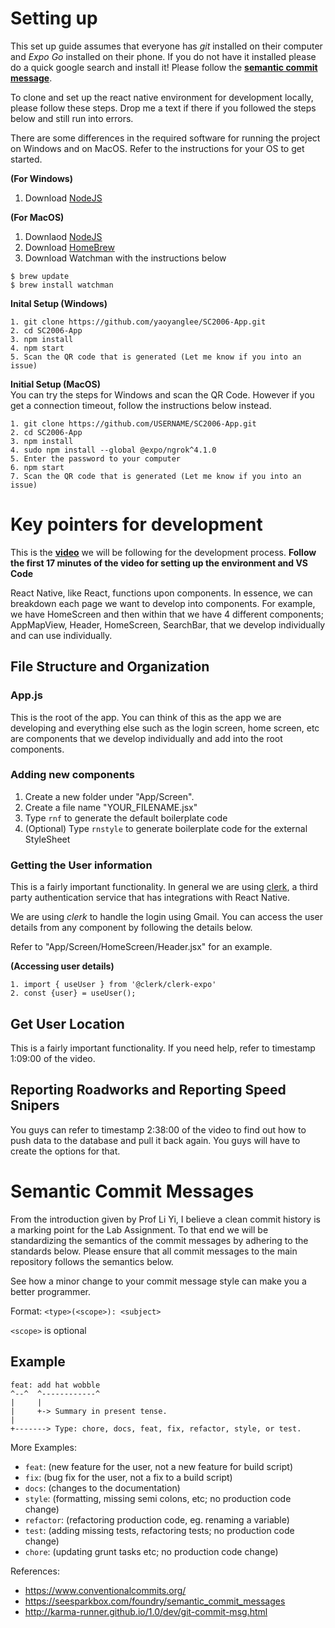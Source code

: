 # Setting up

This set up guide assumes that everyone has _git_ installed on their computer and _Expo Go_ installed on their phone. If you do not have it installed please do a quick google search and install it! Please follow the **[semantic commit message](#semantic-commit-messages)**.

To clone and set up the react native environment for development locally, please follow these steps. Drop me a text if there if you followed the steps below and still run into errors.

There are some differences in the required software for running the project on Windows and on MacOS. Refer to the instructions for your OS to get started.

**(For Windows)**

1. Download [NodeJS](https://nodejs.org/en)

**(For MacOS)**

1. Downlaod [NodeJS](https://nodejs.org/en)
2. Download [HomeBrew](https://brew.sh/)
3. Download Watchman with the instructions below

```
$ brew update
$ brew install watchman
```

**Inital Setup (Windows)**

```
1. git clone https://github.com/yaoyanglee/SC2006-App.git
2. cd SC2006-App
3. npm install
4. npm start
5. Scan the QR code that is generated (Let me know if you into an issue)
```

**Initial Setup (MacOS)** \
You can try the steps for Windows and scan the QR Code. However if you get a connection timeout, follow the instructions below instead.

```
1. git clone https://github.com/USERNAME/SC2006-App.git
2. cd SC2006-App
3. npm install
4. sudo npm install --global @expo/ngrok^4.1.0
5. Enter the password to your computer
6. npm start
7. Scan the QR code that is generated (Let me know if you into an issue)
```

# Key pointers for development

This is the **[video](https://www.youtube.com/watch?v=9xD4coXs6Ts)** we will be following for the development process. **Follow the first 17 minutes of the video for setting up the environment and VS Code**

React Native, like React, functions upon components. In essence, we can breakdown each page we want to develop into components. For example, we have HomeScreen and then within that we have 4 different components; AppMapView, Header, HomeScreen, SearchBar, that we develop individually and can use individually.

## File Structure and Organization

### App.js

This is the root of the app. You can think of this as the app we are developing and everything else such as the login screen, home screen, etc are components that we develop individually and add into the root components.

### Adding new components

1. Create a new folder under "App/Screen".
2. Create a file name "YOUR_FILENAME.jsx"
3. Type `rnf` to generate the default boilerplate code
4. (Optional) Type `rnstyle` to generate boilerplate code for the external StyleSheet

### Getting the User information

This is a fairly important functionality. In general we are using [clerk](https://clerk.com/), a third party authentication service that has integrations with React Native.

We are using _clerk_ to handle the login using Gmail. You can access the user details from any component by following the details below.

Refer to "App/Screen/HomeScreen/Header.jsx" for an example.

**(Accessing user details)**

```
1. import { useUser } from '@clerk/clerk-expo'
2. const {user} = useUser();
```

## Get User Location

This is a fairly important functionality. If you need help, refer to timestamp 1:09:00 of the video.

## Reporting Roadworks and Reporting Speed Snipers

You guys can refer to timestamp 2:38:00 of the video to find out how to push data to the database and pull it back again. You guys will have to create the options for that.

# Semantic Commit Messages

From the introduction given by Prof Li Yi, I believe a clean commit history is a marking point for the Lab Assignment. To that end we will be standardizing the semantics of the commit messages by adhering to the standards below. Please ensure that all commit messages to the main repository follows the semantics below.

See how a minor change to your commit message style can make you a better programmer.

Format: `<type>(<scope>): <subject>`

`<scope>` is optional

## Example

```
feat: add hat wobble
^--^  ^------------^
|     |
|     +-> Summary in present tense.
|
+-------> Type: chore, docs, feat, fix, refactor, style, or test.
```

More Examples:

- `feat`: (new feature for the user, not a new feature for build script)
- `fix`: (bug fix for the user, not a fix to a build script)
- `docs`: (changes to the documentation)
- `style`: (formatting, missing semi colons, etc; no production code change)
- `refactor`: (refactoring production code, eg. renaming a variable)
- `test`: (adding missing tests, refactoring tests; no production code change)
- `chore`: (updating grunt tasks etc; no production code change)

References:

- https://www.conventionalcommits.org/
- https://seesparkbox.com/foundry/semantic_commit_messages
- http://karma-runner.github.io/1.0/dev/git-commit-msg.html
